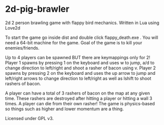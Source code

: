# 2d-pig-brawler
2d 2 person brawling game with flappy bird mechanics. Written in Lua using Love2d

To start the game go inside dist and double click flappy_death.exe . You will need a 64-bit machine for the game. Goal of the game is to kill your enemies/friends.

Up to 4 players can be spawned BUT there are keymappings only for 2! Player 1 spawns by pressing 1 on the keyboard and uses w to jump, a/d to change direction to left/right and shoot a rasher of bacon using v. Player 2 spawns by pressing 2 on the keyboard and uses the up arrow to jump and left/right arrows to change direction to left/right as well as lshift to shoot rashers of bacon.

A player can have a total of 3 rashers of bacon on the map at any given time. These rashers are destroyed after hitting a player or hitting a wall 3 times. A player can die from their own rasher! The game is physics-based so things such as higher and lower momentum are a thing. 

Licensed under GPL v3.
